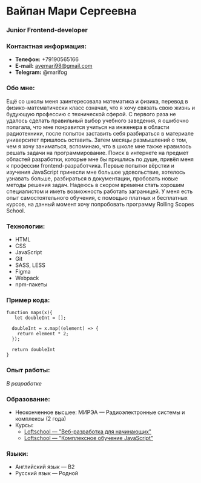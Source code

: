 # Вайпан Мари Сергеевна
### Junior Frontend-developer
### Контактная информация:
* **Телефон:** +79190565166
* **E-mail:** avemari98@gmail.com
* **Telegram:** @marifog

### Обо мне:
Ещё со школы меня заинтересовала математика и физика, перевод в физико-математически класс означал, что я хочу связать свою жизнь и будующую профессию с технической сферой. С первого раза не удалось сделать правильный выбор учебного заведения, я ошибочно полагала, что мне понравится учиться на инженера в области радиотехники, после попыток заставить себя разбираться в материале университет пришлось оставить. Затем месяцы размышлений о том, чем я хочу заниматься, вспоминаю, что в школе мне также нравилось решать задачи на программирование. Поиск в интернете на предмет областей разработки, которые мне бы пришлись по душе, привёл меня к профессии frontend-разработчика. Первые попытки вёрстки и изучения JavaScript принесли мне большое удовольствие, хотелось узнавать больше, разбираться в документации, пробовать новые методы решения задач. Надеюсь в скором времени стать хорошим специалистом и иметь возможность работать заграницей.
У меня есть опыт самостоятельного обучения, с помощью платных и бесплатных курсов, на данный момент хочу попробовать программу Rolling Scopes School.

### Технологии:
* HTML
* CSS
* JavaScript
* Git
* SASS, LESS
* Figma
* Webpack
* npm-пакеты
 

### Пример кода:

```
function maps(x){
   let doubleInt = [];

  doubleInt = x.map((element) => {
    return element * 2;
  });

  return doubleInt
}
```


### Опыт работы:
*В разработке*

### Образование:
* Неоконченное высшее:  МИРЭА — Радиоэлектронные системы и комплексы (2 года)
* Курсы: 
    * [Loftschool — "Веб-разработка для начинающих"](https://loftschool.com/diploma/GJ1604499868/ru/pdf)
    * [Loftschool — "Комплексное обучение JavaScript"](https://loftschool.com/diploma/FB1607986487/ru/pdf)


### Языки:
* Английский язык — B2
* Русский язык — Родной
